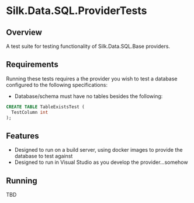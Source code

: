 # Silk.Data.SQL.ProviderTests

## Overview

A test suite for testing functionality of Silk.Data.SQL.Base providers.

## Requirements

Running these tests requires a the provider you wish to test a database configured to the following specifications:

* Database/schema must have no tables besides the following:
```sql
CREATE TABLE TableExistsTest (
  TestColumn int
);
```

## Features

* Designed to run on a build server, using docker images to provide the database to test against
* Designed to run in Visual Studio as you develop the provider...somehow

## Running

TBD